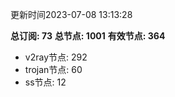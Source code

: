更新时间2023-07-08 13:13:28

**总订阅: 73**
**总节点: 1001**
**有效节点: 364**
- v2ray节点: 292
- trojan节点: 60
- ss节点: 12
